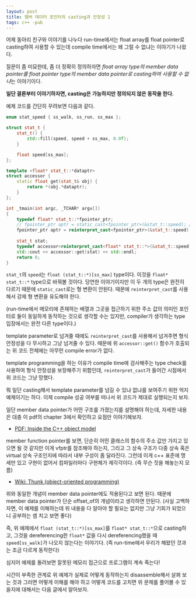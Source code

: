```yaml
---
layout: post
title: 멤버 데이터 포인터의 casting과 안정성 1
tags: c++ -pub
---
```


어제 동아리 친구와 이야기를 나누다 run-time에서는 float array를 float pointer로 casting하여 사용할 수 있는데 compile time에서는 왜 그럴 수 없냐는 이야기가 나왔다.

질문이 좀 미묘한데, 좀 더 정확히 정의하자면 *float array type의 member data pointer를 float pointer type의 member data pointer로 casting하여 사용할 수 없냐*는 이야기이다.

**일단 결론부터 이야기하자면, casting은 가능하지만 정의되지 않은 동작을 한다.**

예제 코드를 간단히 꾸려보면 다음과 같다.

```cpp
enum stat_speed { ss_walk, ss_run, ss_max };

struct stat_t {
    stat_t() {
        std::fill(speed, speed + ss_max, 0.0f);
    }

    float speed[ss_max];
};

template <float* stat_t::*dataptr>
struct accessor {
    static float get(stat_t& obj) {
        return *(obj.*dataptr);
    }
};

int _tmain(int argc, _TCHAR* argv[])
{
    typedef float* stat_t::*fpointer_ptr;
    // fpointer_ptr aptr = static_cast<fpointer_ptr>(&stat_t::speed); // cannot convert
    fpointer_ptr aptr = reinterpret_cast<fpointer_ptr>(&stat_t::speed);
    
    stat_t stat;
    typedef accessor<reinterpret_cast<float* stat_t::*>(&stat_t::speed)> accessor;
    std::cout << accessor::get(stat) << std::endl;
    return 0;
}
```

`stat_t`의 `speed`는 `float (stat_t::*)[ss_max]` type이다. 이것을 `float* stat_t::*` type으로 바꿔볼 것이다. 당연한 이야기이지만 이 두 개의 type은 완전히 다르기 때문에 `static_cast`로는 형 변환이 안된다. 때문에 `reinterpret_cast`를 사용해서 강제 형 변환을 유도해야 한다.

(run-time에서 메모리에 존재하는 배열과 그곳을 접근하기 위한 주소 값의 의미인 포인터로 둘이 동일하게 동작하는 것으로 생각할 수는 있지만, compiler가 생각하는 type 입장에서는 완전 다른 type이다.)

template parameter로 넘겨줄 때에도 `reinterpret_cast`를 사용해서 넘겨주면 형식 안정성을 다 무시하고 그냥 넘겨줄 수 있다. 때문에 위 `accessor::get()` 함수가 호출되는 위 코드 전체에는 아무런 compile error가 없다.

template programming을 하는 이유가 compile time에 검사해주는 type check를 사용하여 형식 안정성을 보장해주기 위함인데, `reinterpret_cast`가 들어간 시점에서 위 코드는 그냥 망했다.

뭐 일단 casting해서 template parameter를 넘길 수 있냐 없냐를 보여주기 위한 억지 예제이기는 하다. 이제 compile 성공 여부를 떠나서 위 코드가 제대로 실행되는지 보자.

일단 member data pointer가 어떤 구조를 가졌는지를 설명해야 하는데, 자세한 내용은 대충 이 pdf의 chapter 3에서 확인하고 요점만 이야기해보자.

* [PDF: Inside the C++ object model](http://www.dsi.fceia.unr.edu.ar/downloads/informatica/info_II/c++../inside.the.c++.object.model.pdf)

member function pointer를 보면, 단순히 어떤 클래스의 함수의 주소 값만 가지고 있으면 될 것 같지만 이게 vfptr를 참조해야 하는지, 그리고 그 상속 구조가 다중 상속 혹은 virtual 상속 구조인지에 따라서 내부 구성이 좀 달라진다. 그런데 이게 c++ 표준에 명세만 있고 구현이 없어서 컴파일러마다 구현체가 제각각이다. (즉 무슨 짓을 해놓는지 모름)

* [Wiki: Thunk (object-oriented programming)](http://en.wikipedia.org/wiki/Thunk#Object-oriented_programming)

위와 동일한 개념이 member data pointer에도 적용된다고 보면 된다. 때문에 member data pointer가 단순 offset_of의 개념이라고 생각하면 안된다. (사실 고백하자면, 이 예제를 이해하는데 위 내용을 다 알아야 할 필요는 없지만 그냥 기회가 되었으니 공부하는 셈 치고 보면 좋다)

즉, 위 예제에서 `float (stat_t::*)[ss_max]`를 `float* stat_t::*`으로 casting하고, 그것을 dereferencing한 `float*` 값을 다시 dereferencing했을 때 `speed[ss_walk]`가 나오지 않는다는 이야기다. (즉 run-time에서 우리가 해왔던 것과는 조금 다르게 동작한다)

심지어 예제를 돌려보면 잘못된 메모리 접근으로 프로그램이 계속 죽는다!

시간이 부족한 관계로 위 예제가 실제로 어떻게 동작하는지 disassemble해서 살펴 보는 것과 그러면 어떻게 이해를 해야 하고 어떻게 코드를 고치면 위 문제를 풀어볼 수 있을지에 대해서는 다음 글에서 알아보자.